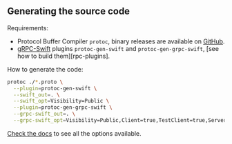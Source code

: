 ## Generating the source code

Requirements:

- Protocol Buffer Compiler `protoc`, binary releases are available on [GitHub][protobuf-releases].
- [gRPC-Swift][grpc-swift] plugins `protoc-gen-swift` and `protoc-gen-grpc-swift`, [see how to build them][rpc-plugins].

How to generate the code:

```bash
protoc ./*.proto \
  --plugin=protoc-gen-swift \
  --swift_out=. \
  --swift_opt=Visibility=Public \
  --plugin=protoc-gen-grpc-swift \
  --grpc-swift_out=. \
  --grpc-swift_opt=Visibility=Public,Client=true,TestClient=true,Server=false
```

[Check the docs][plugin-options] to see all the options available.

[protobuf-releases]: https://github.com/protocolbuffers/protobuf/releases
[grpc-swift]: https://github.com/grpc/grpc-swift
[grpc-plugins]: https://github.com/grpc/grpc-swift#getting-the-protoc-plugins
[plugin-options]: https://github.com/grpc/grpc-swift/blob/main/docs/plugin.md#plugin-options

